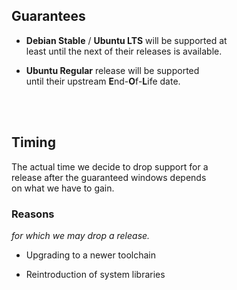 ## Guarantees

-   **Debian Stable** / **Ubuntu LTS** will be supported at<br>
    least until the next of their releases is available.

-   **Ubuntu Regular** release will be supported <br>
    until their upstream **E**nd-**O**f-**L**ife date.

<br>
<br>

## Timing

The actual time we decide to drop support for a <br>
release after the guaranteed windows depends <br>
on what we have to gain.

### Reasons

*for which we may drop a release.*

-   Upgrading to a newer toolchain

-   Reintroduction of system libraries